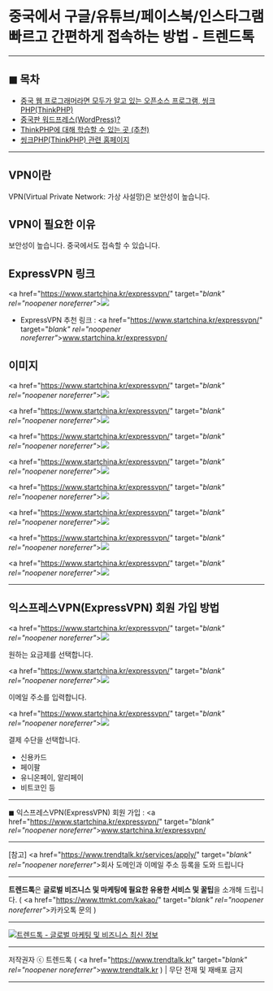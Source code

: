 # 중국에서 구글/유튜브/페이스북/인스타그램 빠르고 간편하게 접속하는 방법 - 트렌드톡

<!-- <a name="index"></a> -->
***
## ◼︎ 목차

- [중국 웹 프로그래머라면 모두가 알고 있는 오픈소스 프로그램, 씽크PHP(ThinkPHP)](#index-01)
- [중국판 워드프레스(WordPress)?](#index-02)
- [ThinkPHP에 대해 학습할 수 있는 곳 (추천)](#index-03)
- [씽크PHP(ThinkPHP) 관련 홈페이지](#index-04)

<!-- <a name="index-01"></a> -->
***
## VPN이란

VPN(Virtual Private Network: 가상 사설망)은 보안성이 높습니다.

## VPN이 필요한 이유

보안성이 높습니다.
중국에서도 접속할 수 있습니다.

## ExpressVPN 링크

<a href="https://www.startchina.kr/expressvpn/" target="_blank" rel="noopener noreferrer"_>![](https://hellotblog.files.wordpress.com/2018/09/expressvpn-cover-01-800x400.jpg)</a>

- ExpressVPN 추천 링크 : <a href="https://www.startchina.kr/expressvpn/" target="_blank" rel="noopener noreferrer"_>www.startchina.kr/expressvpn/</a>

## 이미지

<a href="https://www.startchina.kr/expressvpn/" target="_blank" rel="noopener noreferrer"_>![](https://hellotblog.files.wordpress.com/2018/09/expressvpn-startchina-01-800x545.png)</a>

<a href="https://www.startchina.kr/expressvpn/" target="_blank" rel="noopener noreferrer"_>![](https://hellotblog.files.wordpress.com/2018/09/expressvpn-startchina-02-800x490.png)</a>

<a href="https://www.startchina.kr/expressvpn/" target="_blank" rel="noopener noreferrer"_>![](https://hellotblog.files.wordpress.com/2018/09/expressvpn-startchina-register-01.png)</a>

<a href="https://www.startchina.kr/expressvpn/" target="_blank" rel="noopener noreferrer"_>![](https://hellotblog.files.wordpress.com/2018/09/expressvpn-startchina-full-01.png)</a>

<a href="https://www.startchina.kr/expressvpn/" target="_blank" rel="noopener noreferrer"_>![](https://hellotblog.files.wordpress.com/2018/09/expressvpn-startchina-full-02.png)</a>

<a href="https://www.startchina.kr/expressvpn/" target="_blank" rel="noopener noreferrer"_>![](https://hellotblog.files.wordpress.com/2018/09/expressvpn-startchina-full-03.png)</a>

<a href="https://www.startchina.kr/expressvpn/" target="_blank" rel="noopener noreferrer"_>![](https://hellotblog.files.wordpress.com/2018/09/expressvpn-startchina-full-04.png)</a>

<a href="https://www.startchina.kr/expressvpn/" target="_blank" rel="noopener noreferrer"_>![](https://hellotblog.files.wordpress.com/2018/09/expressvpn-startchina-full-05.png)</a>

***
## 익스프레스VPN(ExpressVPN) 회원 가입 방법

<a href="https://www.startchina.kr/expressvpn/" target="_blank" rel="noopener noreferrer"_>![](https://hellotblog.files.wordpress.com/2018/09/expressvpn-startchina-register-01.png)</a>

원하는 요금제를 선택합니다.

<a href="https://www.startchina.kr/expressvpn/" target="_blank" rel="noopener noreferrer"_>![](https://hellotblog.files.wordpress.com/2018/09/expressvpn-startchina-register-02.png)</a>

이메일 주소를 입력합니다.

<a href="https://www.startchina.kr/expressvpn/" target="_blank" rel="noopener noreferrer"_>![](https://hellotblog.files.wordpress.com/2018/09/expressvpn-startchina-register-03.png)</a>

결제 수단을 선택합니다.

- 신용카드
- 페이팔
- 유니온페이, 알리페이
- 비트코인 등

***
◼︎ 익스프레스VPN(ExpressVPN) 회원 가입 : <a href="https://www.startchina.kr/expressvpn/" target="_blank" rel="noopener noreferrer"_>www.startchina.kr/expressvpn/</a>

***
[참고] <a href="https://www.trendtalk.kr/services/apply/" target="_blank" rel="noopener noreferrer"_>회사 도메인과 이메일 주소 등록을 도와 드립니다</a>

***
**트렌드톡**은 **글로벌 비즈니스 및 마케팅에 필요한 유용한 서비스 및 꿀팁**을 소개해 드립니다. ( <a href="https://www.ttmkt.com/kakao/" target="_blank" rel="noopener noreferrer"_>카카오톡 문의</a> )

***
[![트렌드톡 - 글로벌 마케팅 및 비즈니스 최신 정보](https://hellotblog.files.wordpress.com/2018/04/trendtalk-mkt-cover-01-966x200.jpg#full)](#index)
***
저작권자 ⓒ 트렌드톡 ( <a href="https://www.trendtalk.kr" target="_blank" rel="noopener noreferrer"_>www.trendtalk.kr</a> ) | 무단 전재 및 재배포 금지
***
